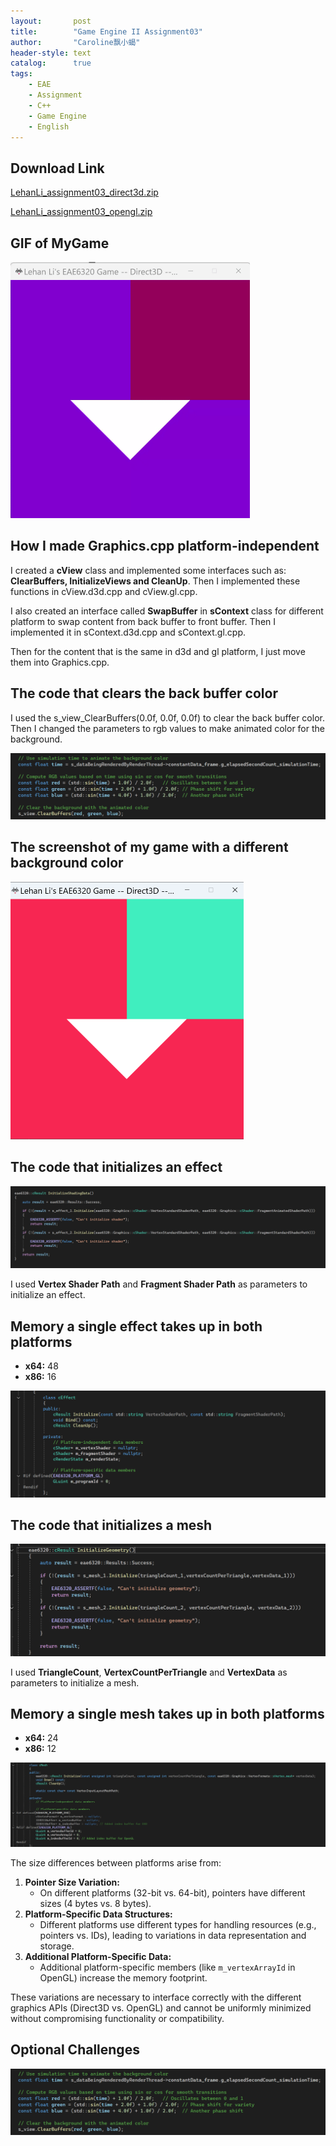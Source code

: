 ```yaml
---
layout:       post
title:        "Game Engine II Assignment03"
author:       "Caroline飘小蝎"
header-style: text
catalog:      true
tags:
    - EAE
    - Assignment
    - C++
    - Game Engine
    - English
---
```


## Download Link

 [LehanLi_assignment03_direct3d.zip](\assets\eae\assignment3\LehanLi_Assignment03_D3D.zip) 

 [LehanLi_assignment03_opengl.zip](\assets\eae\assignment3\LehanLi_Assignment03_OpenGL.zip) 

## GIF of MyGame

<img src="\assets\eae\assignment3\Assignment03.gif" style="zoom:50%;" />

## How I made Graphics.cpp platform-independent

I created a **cView** class and implemented some interfaces such as: **ClearBuffers, InitializeViews and CleanUp**. Then I implemented these functions in cView.d3d.cpp and cView.gl.cpp.

I also created an interface called **SwapBuffer** in **sContext** class for different platform to swap content from back buffer to front buffer. Then I implemented it in sContext.d3d.cpp and sContext.gl.cpp.

Then for the content that is the same in d3d and gl platform, I just move them into Graphics.cpp.

## The code that clears the back buffer color

I used the s_view_ClearBuffers(0.0f, 0.0f, 0.0f) to clear the back buffer color. Then I changed the parameters to rgb values to make animated color for the background.

<img src="\assets\eae\assignment3\1.png" style="zoom:100%;" />

## The screenshot of my game with a different background color

<img src="\assets\eae\assignment3\2.png" style="zoom:50%;" />

## The code that initializes an effect

<img src="\assets\eae\assignment3\3.png" style="zoom:100%;" />

I used **Vertex Shader Path** and **Fragment Shader Path** as parameters to initialize an effect.

## Memory a single effect takes up in both platforms

- **x64:** 48
- **x86:** 16

<img src="\assets\eae\assignment3\5.png" style="zoom:100%;" />

## The code that initializes a mesh 

<img src="\assets\eae\assignment3\6.png" style="zoom:100%;" />

I used **TriangleCount**, **VertexCountPerTriangle** and **VertexData** as parameters to initialize a mesh.

## Memory a single mesh takes up in both platforms

- **x64:** 24
- **x86:** 12

<img src="\assets\eae\assignment3\4.png" style="zoom:100%;" />



The size differences between platforms arise from:

1. **Pointer Size Variation:**
   - On different platforms (32-bit vs. 64-bit), pointers have different sizes (4 bytes vs. 8 bytes).
2. **Platform-Specific Data Structures:**
   - Different platforms use different types for handling resources (e.g., pointers vs. IDs), leading to variations in data representation and storage.
3. **Additional Platform-Specific Data:**
   - Additional platform-specific members (like `m_vertexArrayId` in OpenGL) increase the memory footprint.

These variations are necessary to interface correctly with the different graphics APIs (Direct3D vs. OpenGL) and cannot be uniformly minimized without compromising functionality or compatibility.



## Optional Challenges

<img src="\assets\eae\assignment3\1.png" style="zoom:100%;" />
